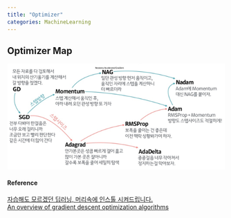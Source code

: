 ```yaml
---
title: "Optimizer"
categories: MachineLearning
---
```

## Optimizer Map
<img src="/assets/images/optimizer_map.png">

#### Reference
[자습해도 모르겠던 딥러닝, 머리속에 인스톨 시켜드립니다.](https://www.slideshare.net/yongho/ss-79607172)<br>
[An overview of gradient descent optimization algorithms](http://ruder.io/optimizing-gradient-descent)